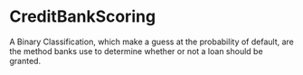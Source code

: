 # CreditBankScoring

A Binary Classification, which make a guess at the probability of default, are the method banks use to determine whether or not a loan should be granted.
